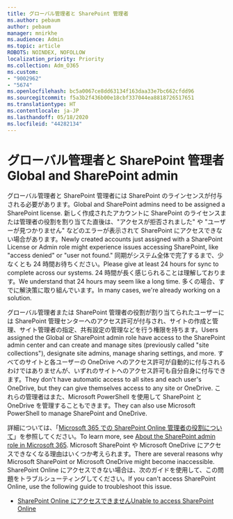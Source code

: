 ```yaml
---
title: グローバル管理者と SharePoint 管理者
ms.author: pebaum
author: pebaum
manager: mnirkhe
ms.audience: Admin
ms.topic: article
ROBOTS: NOINDEX, NOFOLLOW
localization_priority: Priority
ms.collection: Adm_O365
ms.custom:
- "9002962"
- "5674"
ms.openlocfilehash: bc5a0067ce8dd63134f163daa33e7bc662cfdd96
ms.sourcegitcommit: f5a3b2f436b00e18cbf337044ea8818726517651
ms.translationtype: HT
ms.contentlocale: ja-JP
ms.lasthandoff: 05/18/2020
ms.locfileid: "44282134"
---
```

# <a name="global-and-sharepoint-admin"></a><span data-ttu-id="b3bcc-102">グローバル管理者と SharePoint 管理者</span><span class="sxs-lookup"><span data-stu-id="b3bcc-102">Global and SharePoint admin</span></span>

<span data-ttu-id="b3bcc-103">グローバル管理者と SharePoint 管理者には SharePoint のラインセンスが付与される必要があります。</span><span class="sxs-lookup"><span data-stu-id="b3bcc-103">Global and SharePoint admins need to be assigned a SharePoint license.</span></span> <span data-ttu-id="b3bcc-104">新しく作成されたアカウントに SharePoint のライセンスまたは管理者の役割を割り当てた直後は、"アクセスが拒否されました" や "ユーザーが見つかりません" などのエラーが表示されて SharePoint にアクセスできない場合があります。</span><span class="sxs-lookup"><span data-stu-id="b3bcc-104">Newly created accounts just assigned with a SharePoint License or Admin role might experience issues accessing SharePoint, like "access denied" or "user not found."</span></span> <span data-ttu-id="b3bcc-105">同期がシステム全体で完了するまで、少なくとも 24 時間お待ちください。</span><span class="sxs-lookup"><span data-stu-id="b3bcc-105">Please give at least 24 hours for sync to complete across our systems.</span></span> <span data-ttu-id="b3bcc-106">24 時間が長く感じられることは理解しております。</span><span class="sxs-lookup"><span data-stu-id="b3bcc-106">We understand that 24 hours may seem like a long time.</span></span> <span data-ttu-id="b3bcc-107">多くの場合、すでに解決策に取り組んでいます。</span><span class="sxs-lookup"><span data-stu-id="b3bcc-107">In many cases, we're already working on a solution.</span></span>

<span data-ttu-id="b3bcc-108">グローバル管理者または SharePoint 管理者の役割が割り当てられたユーザーには SharePoint 管理センターへのアクセス許可が付与され、サイトの作成と管理、サイト管理者の指定、共有設定の管理などを行う権限を持ちます。</span><span class="sxs-lookup"><span data-stu-id="b3bcc-108">Users assigned the Global or SharePoint admin role have access to the SharePoint admin center and can create and manage sites (previously called "site collections"), designate site admins, manage sharing settings, and more.</span></span> <span data-ttu-id="b3bcc-109">すべてのサイトと各ユーザーの OneDrive へのアクセス許可が自動的に付与されるわけではありませんが、いずれのサイトへのアクセス許可も自分自身に付与できます。</span><span class="sxs-lookup"><span data-stu-id="b3bcc-109">They don't have automatic access to all sites and each user's OneDrive, but they can give themselves access to any site or OneDrive.</span></span> <span data-ttu-id="b3bcc-110">これらの管理者はまた、Microsoft PowerShell を使用して SharePoint と OneDrive を管理することもできます。</span><span class="sxs-lookup"><span data-stu-id="b3bcc-110">They can also use Microsoft PowerShell to manage SharePoint and OneDrive.</span></span>

<span data-ttu-id="b3bcc-111">詳細については、「[Microsoft 365 での SharePoint Online 管理者の役割について](https://docs.microsoft.com/sharepoint/sharepoint-admin-role)」を参照してください。</span><span class="sxs-lookup"><span data-stu-id="b3bcc-111">To learn more, see [About the SharePoint admin role in Microsoft 365](https://docs.microsoft.com/sharepoint/sharepoint-admin-role).</span></span>
<span data-ttu-id="b3bcc-112">Microsoft SharePoint や Microsoft OneDrive にアクセスできなくなる理由はいくつか考えられます。</span><span class="sxs-lookup"><span data-stu-id="b3bcc-112">There are several reasons why Microsoft SharePoint or Microsoft OneDrive might become inaccessible.</span></span> <span data-ttu-id="b3bcc-113">SharePoint Online にアクセスできない場合は、次のガイドを使用して、この問題をトラブルシューティングしてください。</span><span class="sxs-lookup"><span data-stu-id="b3bcc-113">If you can't access SharePoint Online, use the following guide to troubleshoot this issue.</span></span>

- [<span data-ttu-id="b3bcc-114">SharePoint Online にアクセスできません</span><span class="sxs-lookup"><span data-stu-id="b3bcc-114">Unable to access SharePoint Online</span></span>](https://docs.microsoft.com/sharepoint/troubleshoot/sharing-and-permissions/sharepoint-online-inaccessible)

